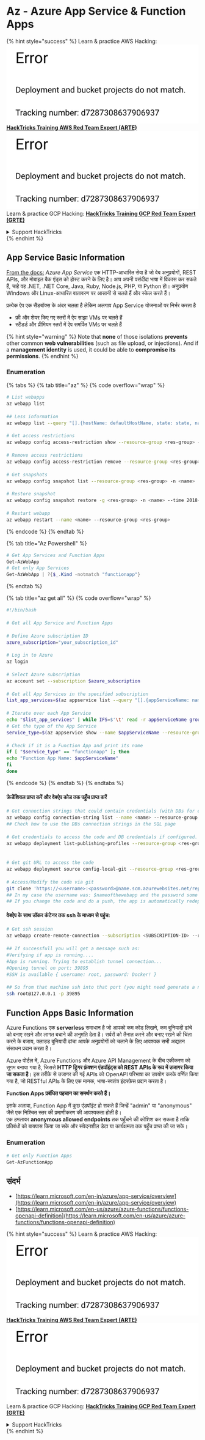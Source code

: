 # Az - Azure App Service & Function Apps

{% hint style="success" %}
Learn & practice AWS Hacking:<img src="../../../.gitbook/assets/image (1) (1).png" alt="" data-size="line">[**HackTricks Training AWS Red Team Expert (ARTE)**](https://training.hacktricks.xyz/courses/arte)<img src="../../../.gitbook/assets/image (1) (1).png" alt="" data-size="line">\
Learn & practice GCP Hacking: <img src="../../../.gitbook/assets/image (2).png" alt="" data-size="line">[**HackTricks Training GCP Red Team Expert (GRTE)**<img src="../../../.gitbook/assets/image (2).png" alt="" data-size="line">](https://training.hacktricks.xyz/courses/grte)

<details>

<summary>Support HackTricks</summary>

* Check the [**subscription plans**](https://github.com/sponsors/carlospolop)!
* **Join the** 💬 [**Discord group**](https://discord.gg/hRep4RUj7f) or the [**telegram group**](https://t.me/peass) or **follow** us on **Twitter** 🐦 [**@hacktricks\_live**](https://twitter.com/hacktricks\_live)**.**
* **Share hacking tricks by submitting PRs to the** [**HackTricks**](https://github.com/carlospolop/hacktricks) and [**HackTricks Cloud**](https://github.com/carlospolop/hacktricks-cloud) github repos.

</details>
{% endhint %}

## App Service Basic Information

[From the docs:](https://learn.microsoft.com/en-us/azure/app-service/overview) _Azure App Service_ एक HTTP-आधारित सेवा है जो वेब अनुप्रयोगों, REST APIs, और मोबाइल बैक एंड्स को होस्ट करने के लिए है। आप अपनी पसंदीदा भाषा में विकास कर सकते हैं, चाहे वह .NET, .NET Core, Java, Ruby, Node.js, PHP, या Python हो। अनुप्रयोग Windows और Linux-आधारित वातावरण पर आसानी से चलते हैं और स्केल करते हैं।

प्रत्येक ऐप एक सैंडबॉक्स के अंदर चलता है लेकिन अलगाव App Service योजनाओं पर निर्भर करता है

* फ्री और शेयर किए गए स्तरों में ऐप साझा VMs पर चलते हैं
* स्टैंडर्ड और प्रीमियम स्तरों में ऐप समर्पित VMs पर चलते हैं

{% hint style="warning" %}
Note that **none** of those isolations **prevents** other common **web vulnerabilities** (such as file upload, or injections). And if a **management identity** is used, it could be able to **compromise its permissions**.
{% endhint %}

### Enumeration

{% tabs %}
{% tab title="az" %}
{% code overflow="wrap" %}
```bash
# List webapps
az webapp list

## Less information
az webapp list --query "[].{hostName: defaultHostName, state: state, name: name, resourcegroup: resourceGroup}"

# Get access restrictions
az webapp config access-restriction show --resource-group <res-group> -n <name>

# Remove access restrictions
az webapp config access-restriction remove --resource-group <res-group> -n <name> --rule-name <rule-name>

# Get snapshots
az webapp config snapshot list --resource-group <res-group> -n <name>

# Restore snapshot
az webapp config snapshot restore -g <res-group> -n <name> --time 2018-12-11T23:34:16.8388367

# Restart webapp
az webapp restart --name <name> --resource-group <res-group>
```
{% endcode %}
{% endtab %}

{% tab title="Az Powershell" %}
```powershell
# Get App Services and Function Apps
Get-AzWebApp
# Get only App Services
Get-AzWebApp | ?{$_.Kind -notmatch "functionapp"}
```
{% endtab %}

{% tab title="az get all" %}
{% code overflow="wrap" %}
```bash
#!/bin/bash

# Get all App Service and Function Apps

# Define Azure subscription ID
azure_subscription="your_subscription_id"

# Log in to Azure
az login

# Select Azure subscription
az account set --subscription $azure_subscription

# Get all App Services in the specified subscription
list_app_services=$(az appservice list --query "[].{appServiceName: name, group: resourceGroup}" -o tsv)

# Iterate over each App Service
echo "$list_app_services" | while IFS=$'\t' read -r appServiceName group; do
# Get the type of the App Service
service_type=$(az appservice show --name $appServiceName --resource-group $group --query "kind" -o tsv)

# Check if it is a Function App and print its name
if [ "$service_type" == "functionapp" ]; then
echo "Function App Name: $appServiceName"
fi
done
```
{% endcode %}
{% endtab %}
{% endtabs %}

#### क्रेडेंशियल प्राप्त करें और वेबऐप कोड तक पहुँच प्राप्त करें
```bash
# Get connection strings that could contain credentials (with DBs for example)
az webapp config connection-string list --name <name> --resource-group <res-group>
## Check how to use the DBs connection strings in the SQL page

# Get credentials to access the code and DB credentials if configured.
az webapp deployment list-publishing-profiles --resource-group <res-group> -n <name>


# Get git URL to access the code
az webapp deployment source config-local-git --resource-group <res-group> -n <name>

# Access/Modify the code via git
git clone 'https://<username>:<password>@name.scm.azurewebsites.net/repo-name.git'
## In my case the username was: $nameofthewebapp and the password some random chars
## If you change the code and do a push, the app is automatically redeployed
```
#### वेबऐप के साथ डॉकर कंटेनर तक ssh के माध्यम से पहुंच:
```bash
# Get ssh session
az webapp create-remote-connection --subscription <SUBSCRIPTION-ID> --resource-group <RG-NAME> -n <APP-SERVICE-NAME>

## If successfull you will get a message such as:
#Verifying if app is running....
#App is running. Trying to establish tunnel connection...
#Opening tunnel on port: 39895
#SSH is available { username: root, password: Docker! }

## So from that machine ssh into that port (you might need generate a new ssh session to the jump host)
ssh root@127.0.0.1 -p 39895
```
## Function Apps Basic Information

Azure Functions एक **serverless** समाधान है जो आपको कम कोड लिखने, कम बुनियादी ढांचे को बनाए रखने और लागत बचाने की अनुमति देता है। सर्वरों को तैनात करने और बनाए रखने की चिंता करने के बजाय, क्लाउड बुनियादी ढांचा आपके अनुप्रयोगों को चलाने के लिए आवश्यक सभी अद्यतन संसाधन प्रदान करता है।

Azure पोर्टल में, Azure Functions और Azure API Management के बीच एकीकरण को सुगम बनाया गया है, जिससे **HTTP ट्रिगर फ़ंक्शन एंडपॉइंट्स को REST APIs के रूप में उजागर किया जा सकता है**। इस तरीके से उजागर की गई APIs को OpenAPI परिभाषा का उपयोग करके वर्णित किया गया है, जो RESTful APIs के लिए एक मानक, भाषा-स्वतंत्र इंटरफ़ेस प्रदान करता है।

**Function Apps प्रबंधित पहचान का समर्थन करते हैं।**

इसके अलावा, Function App में कुछ एंडपॉइंट हो सकते हैं जिन्हें "admin" या "anonymous" जैसे एक निश्चित स्तर की प्रमाणीकरण की आवश्यकता होती है।\
एक हमलावर **anonymous allowed endpoints** तक पहुँचने की कोशिश कर सकता है ताकि प्रतिबंधों को बायपास किया जा सके और संवेदनशील डेटा या कार्यक्षमता तक पहुँच प्राप्त की जा सके।

### Enumeration
```powershell
# Get only Function Apps
Get-AzFunctionApp
```
## संदर्भ

* [https://learn.microsoft.com/en-in/azure/app-service/overview](https://learn.microsoft.com/en-in/azure/app-service/overview)
* [https://learn.microsoft.com/en-us/azure/azure-functions/functions-openapi-definition](https://learn.microsoft.com/en-us/azure/azure-functions/functions-openapi-definition)

{% hint style="success" %}
Learn & practice AWS Hacking:<img src="../../../.gitbook/assets/image (1) (1).png" alt="" data-size="line">[**HackTricks Training AWS Red Team Expert (ARTE)**](https://training.hacktricks.xyz/courses/arte)<img src="../../../.gitbook/assets/image (1) (1).png" alt="" data-size="line">\
Learn & practice GCP Hacking: <img src="../../../.gitbook/assets/image (2).png" alt="" data-size="line">[**HackTricks Training GCP Red Team Expert (GRTE)**<img src="../../../.gitbook/assets/image (2).png" alt="" data-size="line">](https://training.hacktricks.xyz/courses/grte)

<details>

<summary>Support HackTricks</summary>

* Check the [**subscription plans**](https://github.com/sponsors/carlospolop)!
* **Join the** 💬 [**Discord group**](https://discord.gg/hRep4RUj7f) or the [**telegram group**](https://t.me/peass) or **follow** us on **Twitter** 🐦 [**@hacktricks\_live**](https://twitter.com/hacktricks\_live)**.**
* **Share hacking tricks by submitting PRs to the** [**HackTricks**](https://github.com/carlospolop/hacktricks) and [**HackTricks Cloud**](https://github.com/carlospolop/hacktricks-cloud) github repos.

</details>
{% endhint %}
